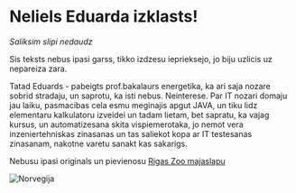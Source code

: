 # Neliels Eduarda izklasts!

_Saliksim slipi nedaudz_

Sis teksts nebus ipasi garss, tikko izdzesu ieprieksejo, jo biju 
uzlicis uz nepareiza zara.

Tatad Eduards - pabeigts prof.bakalaurs energetika, ka ari saja
nozare sobrid stradaju, un saprotu, ka isti nebus. Neinterese.
Par IT nozari domaju jau laiku, pasmacibas cela esmu meginajis
apgut JAVA, un tiku lidz elementaru kalkulatoru izveidei 
un tadam lietam, bet sapratu, ka vajag kursus, un 
automatizesana skita vispiemerotaka, jo nemot vera inzeniertehniskas zinasanas
un tas saliekot kopa ar IT testesanas zinasanam, nakotne varetu sanakt
kas sakarigs.

Nebusu ipasi originals un pievienosu [Rigas Zoo majaslapu](https://www.rigazoo.lv/lv)

![Norvegija](https://upload.wikimedia.org/wikipedia/commons/d/dc/Lysefjord_From_Kjerag_Norway_Landscape_Photography_%28118124523%29.jpeg)
